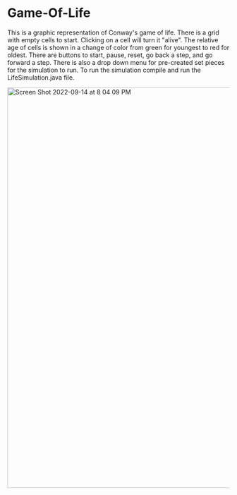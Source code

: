 # Game-Of-Life

This is a graphic representation of Conway's game of life. There is a grid with empty cells to start. Clicking on a cell will turn it "alive". The relative age of cells is shown in a change of color from green for youngest to red for oldest. There are buttons to start, pause, reset, go back a step, and go forward a step. There is also a drop down menu for pre-created set pieces for the simulation to run. To run the simulation compile and run the LifeSimulation.java file.


<img width="909" alt="Screen Shot 2022-09-14 at 8 04 09 PM" src="https://user-images.githubusercontent.com/113552555/190283579-c4f2c87e-4883-4cd0-acd8-72aafa3202e6.png">
